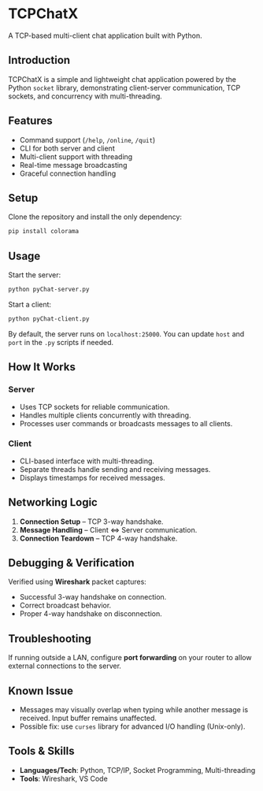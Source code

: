 # TCPChatX

A TCP-based multi-client chat application built with Python.

## Introduction

TCPChatX is a simple and lightweight chat application powered by the Python `socket` library, demonstrating client-server communication, TCP sockets, and concurrency with multi-threading.

## Features

* Command support (`/help`, `/online`, `/quit`)
* CLI for both server and client
* Multi-client support with threading
* Real-time message broadcasting
* Graceful connection handling

## Setup

Clone the repository and install the only dependency:

```bash
pip install colorama
```

## Usage

Start the server:

```bash
python pyChat-server.py
```

Start a client:

```bash
python pyChat-client.py
```

By default, the server runs on `localhost:25000`. You can update `host` and `port` in the `.py` scripts if needed.

## How It Works

### Server

* Uses TCP sockets for reliable communication.
* Handles multiple clients concurrently with threading.
* Processes user commands or broadcasts messages to all clients.

### Client

* CLI-based interface with multi-threading.
* Separate threads handle sending and receiving messages.
* Displays timestamps for received messages.

## Networking Logic

1. **Connection Setup** – TCP 3-way handshake.
2. **Message Handling** – Client ⇔ Server communication.
3. **Connection Teardown** – TCP 4-way handshake.

## Debugging & Verification

Verified using **Wireshark** packet captures:

* Successful 3-way handshake on connection.
* Correct broadcast behavior.
* Proper 4-way handshake on disconnection.

## Troubleshooting

If running outside a LAN, configure **port forwarding** on your router to allow external connections to the server.

## Known Issue

* Messages may visually overlap when typing while another message is received. Input buffer remains unaffected.
* Possible fix: use `curses` library for advanced I/O handling (Unix-only).

## Tools & Skills

* **Languages/Tech**: Python, TCP/IP, Socket Programming, Multi-threading
* **Tools**: Wireshark, VS Code
